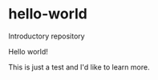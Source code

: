 # hello-world
Introductory repository

Hello world! 

This is just a test and I'd like to learn more.

